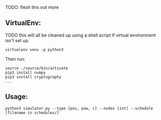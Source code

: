 TODO: flesh this out more

## VirtualEnv:
TODO this will all be cleaned up using a shell script
If virtual environment isn't set up:
```
virtualenv venv -p python3
```

Then run:
```
source ./source/bin/activate
pip3 install numpy
pip3 install cryptography
...
```

## Usage:
```
python3 simulator.py --type [pos, pow, c] --nodes [int] --schedule [filename in schedules/]
```